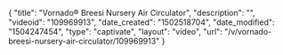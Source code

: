 {
    "title": "Vornado&reg; Breesi Nursery Air Circulator",
    "description": "",
    "videoid": "109969913",
    "date_created": "1502518704",
    "date_modified": "1504247454",
    "type": "captivate",
    "layout": "video",
    "url": "\/v\/vornado-breesi-nursery-air-circulator\/109969913"
}